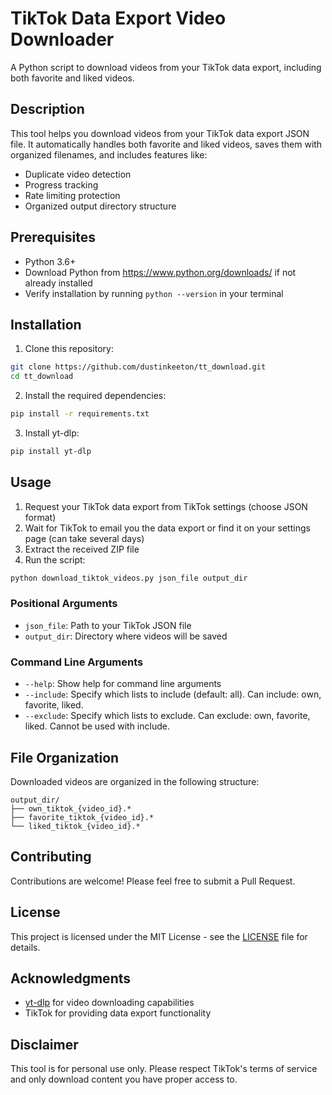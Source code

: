 # TikTok Data Export Video Downloader

A Python script to download videos from your TikTok data export, including both favorite and liked videos.

## Description

This tool helps you download videos from your TikTok data export JSON file. It automatically handles both favorite and liked videos, saves them with organized filenames, and includes features like:

- Duplicate video detection
- Progress tracking
- Rate limiting protection
- Organized output directory structure

## Prerequisites

- Python 3.6+
- Download Python from https://www.python.org/downloads/ if not already installed
- Verify installation by running `python --version` in your terminal

## Installation

1. Clone this repository:

```bash
git clone https://github.com/dustinkeeton/tt_download.git
cd tt_download
```

2. Install the required dependencies:

```bash
pip install -r requirements.txt
``` 

3. Install yt-dlp:

```bash
pip install yt-dlp
```

## Usage

1. Request your TikTok data export from TikTok settings (choose JSON format)
2. Wait for TikTok to email you the data export or find it on your settings page (can take several days)
3. Extract the received ZIP file
4. Run the script:

```bash
python download_tiktok_videos.py json_file output_dir
```

### Positional Arguments

- `json_file`: Path to your TikTok JSON file
- `output_dir`: Directory where videos will be saved

### Command Line Arguments

- `--help`: Show help for command line arguments
- `--include`: Specify which lists to include (default: all). Can include: own, favorite, liked.
- `--exclude`: Specify which lists to exclude. Can exclude: own, favorite, liked. Cannot be used with include.

## File Organization

Downloaded videos are organized in the following structure:
```
output_dir/
├── own_tiktok_{video_id}.*
├── favorite_tiktok_{video_id}.*
└── liked_tiktok_{video_id}.*
```

## Contributing

Contributions are welcome! Please feel free to submit a Pull Request.

## License

This project is licensed under the MIT License - see the [LICENSE](LICENSE) file for details.

## Acknowledgments

- [yt-dlp](https://github.com/yt-dlp/yt-dlp) for video downloading capabilities
- TikTok for providing data export functionality

## Disclaimer

This tool is for personal use only. Please respect TikTok's terms of service and only download content you have proper access to.

